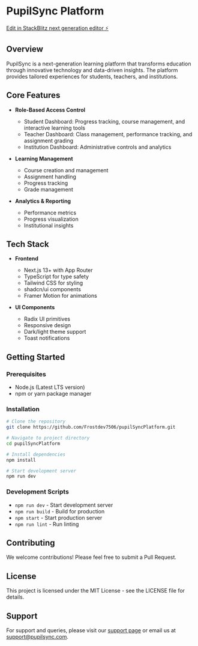 # PupilSync Platform

[Edit in StackBlitz next generation editor ⚡️](https://stackblitz.com/~/github.com/Frostdev7506/pupilSyncPlatform)

## Overview
PupilSync is a next-generation learning platform that transforms education through innovative technology and data-driven insights. The platform provides tailored experiences for students, teachers, and institutions.

## Core Features
- **Role-Based Access Control**
  - Student Dashboard: Progress tracking, course management, and interactive learning tools
  - Teacher Dashboard: Class management, performance tracking, and assignment grading
  - Institution Dashboard: Administrative controls and analytics

- **Learning Management**
  - Course creation and management
  - Assignment handling
  - Progress tracking
  - Grade management

- **Analytics & Reporting**
  - Performance metrics
  - Progress visualization
  - Institutional insights

## Tech Stack
- **Frontend**
  - Next.js 13+ with App Router
  - TypeScript for type safety
  - Tailwind CSS for styling
  - shadcn/ui components
  - Framer Motion for animations

- **UI Components**
  - Radix UI primitives
  - Responsive design
  - Dark/light theme support
  - Toast notifications

## Getting Started

### Prerequisites
- Node.js (Latest LTS version)
- npm or yarn package manager

### Installation
```bash
# Clone the repository
git clone https://github.com/Frostdev7506/pupilSyncPlatform.git

# Navigate to project directory
cd pupilSyncPlatform

# Install dependencies
npm install

# Start development server
npm run dev
```

### Development Scripts
- `npm run dev` - Start development server
- `npm run build` - Build for production
- `npm start` - Start production server
- `npm run lint` - Run linting

## Contributing
We welcome contributions! Please feel free to submit a Pull Request.

## License
This project is licensed under the MIT License - see the LICENSE file for details.

## Support
For support and queries, please visit our [support page](https://pupilsync.com/support) or email us at support@pupilsync.com.